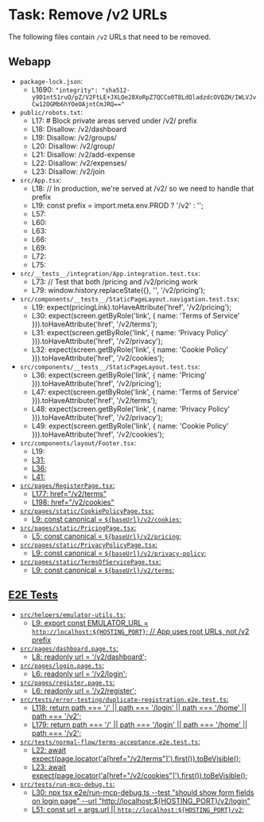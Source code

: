 # Task: Remove /v2 URLs

The following files contain `/v2` URLs that need to be removed.

## Webapp

-   `package-lock.json`:
    -   L1690: `"integrity": "sha512-y9D1ntS1ruO/pZ/V2FtLE+JXLQe28XoRpZ7QCCo0T8LdQladzdcOVQZH/IWLVJvCw12OGMb6hYOeOAjntCmJRQ=="`
-   `public/robots.txt`:
    -   L17: # Block private areas served under /v2/ prefix
    -   L18: Disallow: /v2/dashboard
    -   L19: Disallow: /v2/groups/
    -   L20: Disallow: /v2/group/
    -   L21: Disallow: /v2/add-expense
    -   L22: Disallow: /v2/expenses/
    -   L23: Disallow: /v2/join
-   `src/App.tsx`:
    -   L18: // In production, we're served at /v2/ so we need to handle that prefix
    -   L19: const prefix = import.meta.env.PROD ? '/v2' : '';
    -   L57: <Route path="/v2/pricing" component={PricingPage} />
    -   L60: <Route path="/v2/terms-of-service" component={TermsOfServicePage} />
    -   L63: <Route path="/v2/terms" component={TermsOfServicePage} />
    -   L66: <Route path="/v2/privacy-policy" component={PrivacyPolicyPage} />
    -   L69: <Route path="/v2/privacy" component={PrivacyPolicyPage} />
    -   L72: <Route path="/v2/cookies-policy" component={CookiePolicyPage} />
    -   L75: <Route path="/v2/cookies" component={CookiePolicyPage} />
-   `src/__tests__/integration/App.integration.test.tsx`:
    -   L73: // Test that both /pricing and /v2/pricing work
    -   L79: window.history.replaceState({}, '', '/v2/pricing');
-   `src/components/__tests__/StaticPageLayout.navigation.test.tsx`:
    -   L19: expect(pricingLink).toHaveAttribute('href', '/v2/pricing');
    -   L30: expect(screen.getByRole('link', { name: 'Terms of Service' })).toHaveAttribute('href', '/v2/terms');
    -   L31: expect(screen.getByRole('link', { name: 'Privacy Policy' })).toHaveAttribute('href', '/v2/privacy');
    -   L32: expect(screen.getByRole('link', { name: 'Cookie Policy' })).toHaveAttribute('href', '/v2/cookies');
-   `src/components/__tests__/StaticPageLayout.test.tsx`:
    -   L36: expect(screen.getByRole('link', { name: 'Pricing' })).toHaveAttribute('href', '/v2/pricing');
    -   L47: expect(screen.getByRole('link', { name: 'Terms of Service' })).toHaveAttribute('href', '/v2/terms');
    -   L48: expect(screen.getByRole('link', { name: 'Privacy Policy' })).toHaveAttribute('href', '/v2/privacy');
    -   L49: expect(screen.getByRole('link', { name: 'Cookie Policy' })).toHaveAttribute('href', '/v2/cookies');
-   `src/components/layout/Footer.tsx`:
    -   L19: <a href="/v2/pricing" class="text-sm text-gray-600 hover:text-purple-600 transition-colors">
    -   L31: <a href="/v2/terms" class="text-sm text-gray-600 hover:text-purple-600 transition-colors">
    -   L36: <a href="/v2/privacy" class="text-sm text-gray-600 hover:text-purple-600 transition-colors">
    -   L41: <a href="/v2/cookies" class="text-sm text-gray-600 hover:text-purple-600 transition-colors">
-   `src/pages/RegisterPage.tsx`:
    -   L177: href="/v2/terms"
    -   L198: href="/v2/cookies"
-   `src/pages/static/CookiePolicyPage.tsx`:
    -   L9: const canonical = `${baseUrl}/v2/cookies`;
-   `src/pages/static/PricingPage.tsx`:
    -   L5: const canonical = `${baseUrl}/v2/pricing`;
-   `src/pages/static/PrivacyPolicyPage.tsx`:
    -   L9: const canonical = `${baseUrl}/v2/privacy-policy`;
-   `src/pages/static/TermsOfServicePage.tsx`:
    -   L9: const canonical = `${baseUrl}/v2/terms`;

## E2E Tests

-   `src/helpers/emulator-utils.ts`:
    -   L9: export const EMULATOR_URL = `http://localhost:${HOSTING_PORT}`; // App uses root URLs, not /v2 prefix
-   `src/pages/dashboard.page.ts`:
    -   L8: readonly url = '/v2/dashboard';
-   `src/pages/login.page.ts`:
    -   L6: readonly url = '/v2/login';
-   `src/pages/register.page.ts`:
    -   L6: readonly url = '/v2/register';
-   `src/tests/error-testing/duplicate-registration.e2e.test.ts`:
    -   L118: return path === '/' || path === '/login' || path === '/home' || path === '/v2';
    -   L179: return path === '/' || path === '/login' || path === '/home' || path === '/v2';
-   `src/tests/normal-flow/terms-acceptance.e2e.test.ts`:
    -   L22: await expect(page.locator('a[href="/v2/terms"]').first()).toBeVisible();
    -   L23: await expect(page.locator('a[href="/v2/cookies"]').first()).toBeVisible();
-   `src/tests/run-mcp-debug.ts`:
    -   L30: npx tsx e2e/run-mcp-debug.ts --test "should show form fields on login page" --url "http://localhost:${HOSTING_PORT}/v2/login"
    -   L51: const url = args.url || `http://localhost:${HOSTING_PORT}/v2`;

